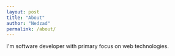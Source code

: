 ```yaml
---
layout: post
title: "About"
author: "Nedzad"
permalink: /about/
---
```


I'm software developer with primary focus on web technologies. 

